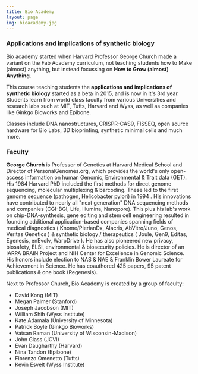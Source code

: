 ```yaml
---
title: Bio Academy
layout: page
img: bioacademy.jpg
---
```


### Applications and implications of synthetic biology   

Bio academy started when Harvard Professor George Church made a variant on the Fab Academy curriculum, not teaching students how to Make (almost) anything, but instead focussing on **How to Grow (almost) Anything**.

This course teaching students the **applications and implications of synthetic biology** started as a beta in 2015, and is now in it's 3rd year. Students learn from world class faculty from various Universities and research labs such at MIT, Tufts, Harvard and Wyss, as well as companies like Ginkgo Bioworks and Epibone.

Classes include DNA nanostructures, CRISPR-CAS9, FISSEQ, open source hardware for Bio Labs, 3D bioprinting, synthetic minimal cells and much more.


### Faculty

**George Church** is Professor of Genetics at Harvard Medical School and Director of  PersonalGenomes.org, which provides the world's only open-access information on human Genomic, Environmental & Trait data (GET). His 1984 Harvard PhD included the first methods for direct genome sequencing, molecular multiplexing & barcoding. These led to the first genome sequence (pathogen, Helicobacter pylori) in  1994 . His innovations have contributed to nearly all "next generation" DNA sequencing methods and companies (CGI-BGI, Life, Illumina, Nanopore). This plus his lab's work on chip-DNA-synthesis, gene editing and stem cell engineering resulted in founding additional application-based companies spanning fields of medical diagnostics ( Knome/PierianDx, Alacris, AbVitro/Juno, Genos, Veritas Genetics ) & synthetic biology / therapeutics ( Joule, Gen9, Editas, Egenesis, enEvolv, WarpDrive ). He has also pioneered new privacy, biosafety, ELSI, environmental & biosecurity policies. He is director of an IARPA BRAIN Project and NIH Center for Excellence in Genomic Science. His honors include election to NAS & NAE & Franklin Bower Laureate for Achievement in Science. He has coauthored 425 papers, 95 patent publications & one book (Regenesis).

Next to Professor Church, Bio Academy is created by a group of faculty:
* David Kong (MIT)
* Megan Palmer (Stanford)
* Joseph Jacobson (MIT)
* William Shih (Wyss Institute)
* Kate Adamala (University of Minnesota)
* Patrick Boyle (Ginkgo Bioworks)
* Vatsan Raman (University of Wisconsin-Madison)
* John Glass (JCVI)
* Evan Daugharthy (Harvard)
* Nina Tandon (Epibone)
* Fiorenzo Omenetto (Tufts)
* Kevin Esvelt (Wyss Institute)
